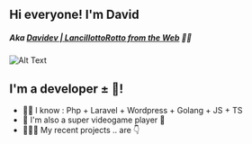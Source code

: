 <!--
**ILDaviz/ILDaviz** is a ✨ _special_ ✨ repository because its `README.md` (this file) appears on your GitHub profile.

Here are some ideas to get you started:

- 🔭 I’m currently working on ...
- 🌱 I’m currently learning ...
- 👯 I’m looking to collaborate on ...
- 🤔 I’m looking for help with ...
- 💬 Ask me about ...
- 📫 How to reach me: ...
- 😄 Pronouns: ...
- ⚡ Fun fact: ...
-->

## Hi everyone! I'm David
##### Aka [Davidev | LancillottoRotto from the Web](http://www.davidev.it/) 💖👋

![Alt Text](https://media.giphy.com/media/ZVik7pBtu9dNS/giphy.gif)

## I'm a developer ± 🤷!
- 👨‍💻 I know : Php + Laravel + Wordpress + Golang + JS + TS
- 👾 I'm also a super videogame player 🤣
- 👨🏻‍💻 My recent projects .. are 👇
